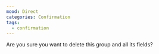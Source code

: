 ```yaml
---
mood: Direct
categories: Confirmation
tags:
  - confirmation
---
```

Are you sure you want to delete this group and all its fields?